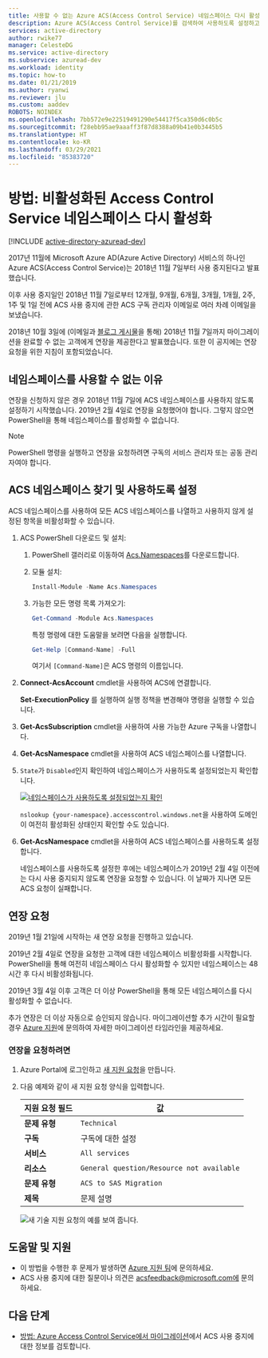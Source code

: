 ```yaml
---
title: 사용할 수 없는 Azure ACS(Access Control Service) 네임스페이스 다시 활성화
description: Azure ACS(Access Control Service)를 검색하여 사용하도록 설정하고 2019년 2월 4일까지 사용 상태를 유지하는 연장을 요청합니다.
services: active-directory
author: rwike77
manager: CelesteDG
ms.service: active-directory
ms.subservice: azuread-dev
ms.workload: identity
ms.topic: how-to
ms.date: 01/21/2019
ms.author: ryanwi
ms.reviewer: jlu
ms.custom: aaddev
ROBOTS: NOINDEX
ms.openlocfilehash: 7bb572e9e22519491290e54417f5ca350d6c0b5c
ms.sourcegitcommit: f28ebb95ae9aaaff3f87d8388a09b41e0b3445b5
ms.translationtype: HT
ms.contentlocale: ko-KR
ms.lasthandoff: 03/29/2021
ms.locfileid: "85383720"
---
```

# <a name="how-to-reactivate-disabled-access-control-service-namespaces"></a>방법: 비활성화된 Access Control Service 네임스페이스 다시 활성화

[!INCLUDE [active-directory-azuread-dev](../../../includes/active-directory-azuread-dev.md)]

2017년 11월에 Microsoft Azure AD(Azure Active Directory) 서비스의 하나인 Azure ACS(Access Control Service)는 2018년 11월 7일부터 사용 중지된다고 발표했습니다.

이후 사용 중지일인 2018년 11월 7일로부터 12개월, 9개월, 6개월, 3개월, 1개월, 2주, 1주 및 1일 전에 ACS 사용 중지에 관한 ACS 구독 관리자 이메일로 여러 차례 이메일을 보냈습니다.

2018년 10월 3일에 (이메일과 [블로그 게시물](https://azure.microsoft.com/blog/one-month-retirement-notice-access-control-service/)을 통해) 2018년 11월 7일까지 마이그레이션을 완료할 수 없는 고객에게 연장을 제공한다고 발표했습니다. 또한 이 공지에는 연장 요청을 위한 지침이 포함되었습니다.

## <a name="why-your-namespace-is-disabled"></a>네임스페이스를 사용할 수 없는 이유

연장을 신청하지 않은 경우 2018년 11월 7일에 ACS 네임스페이스를 사용하지 않도록 설정하기 시작했습니다. 2019년 2월 4일로 연장을 요청했어야 합니다. 그렇지 않으면 PowerShell을 통해 네임스페이스를 활성화할 수 없습니다.

> [!NOTE]
> PowerShell 명령을 실행하고 연장을 요청하려면 구독의 서비스 관리자 또는 공동 관리자여야 합니다.

## <a name="find-and-enable-your-acs-namespaces"></a>ACS 네임스페이스 찾기 및 사용하도록 설정

ACS 네임스페이스를 사용하여 모든 ACS 네임스페이스를 나열하고 사용하지 않게 설정된 항목을 비활성화할 수 있습니다.

1. ACS PowerShell 다운로드 및 설치:
    1. PowerShell 갤러리로 이동하여 [Acs.Namespaces](https://www.powershellgallery.com/packages/Acs.Namespaces/1.0.2)를 다운로드합니다.
    1. 모듈 설치:

        ```powershell
        Install-Module -Name Acs.Namespaces
        ```

    1. 가능한 모든 명령 목록 가져오기:

        ```powershell
        Get-Command -Module Acs.Namespaces
        ```

        특정 명령에 대한 도움말을 보려면 다음을 실행합니다.

        ```powershell
        Get-Help [Command-Name] -Full
        ```
    
        여기서 `[Command-Name]`은 ACS 명령의 이름입니다.
1. **Connect-AcsAccount** cmdlet을 사용하여 ACS에 연결합니다. 

    **Set-ExecutionPolicy** 를 실행하여 실행 정책을 변경해야 명령을 실행할 수 있습니다.
1. **Get-AcsSubscription** cmdlet을 사용하여 사용 가능한 Azure 구독을 나열합니다.
1. **Get-AcsNamespace** cmdlet을 사용하여 ACS 네임스페이스를 나열합니다.
1. `State`가 `Disabled`인지 확인하여 네임스페이스가 사용하도록 설정되었는지 확인합니다.

    [![네임스페이스가 사용하도록 설정되었는지 확인](./media/howto-reactivate-disabled-acs-namespaces/confirm-disabled-namespace.png)](./media/howto-reactivate-disabled-acs-namespaces/confirm-disabled-namespace.png#lightbox)

    `nslookup {your-namespace}.accesscontrol.windows.net`을 사용하여 도메인이 여전히 활성화된 상태인지 확인할 수도 있습니다.

1. **Get-AcsNamespace** cmdlet을 사용하여 ACS 네임스페이스를 사용하도록 설정합니다.

    네임스페이스를 사용하도록 설정한 후에는 네임스페이스가 2019년 2월 4일 이전에는 다시 사용 중지되지 않도록 연장을 요청할 수 있습니다. 이 날짜가 지나면 모든 ACS 요청이 실패합니다.

## <a name="request-an-extension"></a>연장 요청

2019년 1월 21일에 시작하는 새 연장 요청을 진행하고 있습니다.

2019년 2월 4일로 연장을 요청한 고객에 대한 네임스페이스 비활성화를 시작합니다. PowerShell을 통해 여전히 네임스페이스 다시 활성화할 수 있지만 네임스페이스는 48시간 후 다시 비활성화됩니다.

2019년 3월 4일 이후 고객은 더 이상 PowerShell을 통해 모든 네임스페이스를 다시 활성화할 수 없습니다.

추가 연장은 더 이상 자동으로 승인되지 않습니다. 마이그레이션할 추가 시간이 필요할 경우 [Azure 지원](https://portal.azure.com/#create/Microsoft.Support)에 문의하여 자세한 마이그레이션 타임라인을 제공하세요.

### <a name="to-request-an-extension"></a>연장을 요청하려면

1. Azure Portal에 로그인하고 [새 지원 요청](https://portal.azure.com/#create/Microsoft.Support)을 만듭니다.
1. 다음 예제와 같이 새 지원 요청 양식을 입력합니다.

    | 지원 요청 필드 | 값 |
    |-----------------------|--------------------|
    | **문제 유형** | `Technical` |
    | **구독** | 구독에 대한 설정 |
    | **서비스** | `All services` |
    | **리소스** | `General question/Resource not available` |
    | **문제 유형** | `ACS to SAS Migration` |
    | **제목** | 문제 설명 |

   ![새 기술 지원 요청의 예를 보여 줍니다.](./media/howto-reactivate-disabled-acs-namespaces/new-technical-support-request.png)

<!--

1. Navigate to your ACS namespace's management portal by going to `https://{your-namespace}.accesscontrol.windows.net`.
1. Select the **Read Terms** button to read the [updated Terms of Use](https://azure.microsoft.com/support/legal/access-control/), which will direct you to a page with the updated Terms of Use.

    [![Select the Read Terms button](./media/howto-reactivate-disabled-acs-namespaces/read-terms-button-expanded.png)](./media/howto-reactivate-disabled-acs-namespaces/read-terms-button-expanded.png#lightbox)

1. Select **Request Extension** on the banner at the top of the page. The button will only be enabled after you read the [updated Terms of Use](https://azure.microsoft.com/support/legal/access-control/).

    [![Select the Request Extension button](./media/howto-reactivate-disabled-acs-namespaces/request-extension-button-expanded.png)](./media/howto-reactivate-disabled-acs-namespaces/request-extension-button-expanded.png#lightbox)

1. After the extension request is registered, the page will refresh with a new banner at the top of the page.

    [![Updated page with refreshed banner](./media/howto-reactivate-disabled-acs-namespaces/updated-banner-expanded.png)](./media/howto-reactivate-disabled-acs-namespaces/updated-banner-expanded.png#lightbox)
-->

## <a name="help-and-support"></a>도움말 및 지원

- 이 방법을 수행한 후 문제가 발생하면 [Azure 지원 팀](https://portal.azure.com/#blade/Microsoft_Azure_Support/HelpAndSupportBlade/overview)에 문의하세요.
- ACS 사용 중지에 대한 질문이나 의견은 acsfeedback@microsoft.com에 문의하세요.

## <a name="next-steps"></a>다음 단계

- [방법: Azure Access Control Service에서 마이그레이션](active-directory-acs-migration.md)에서 ACS 사용 중지에 대한 정보를 검토합니다.
